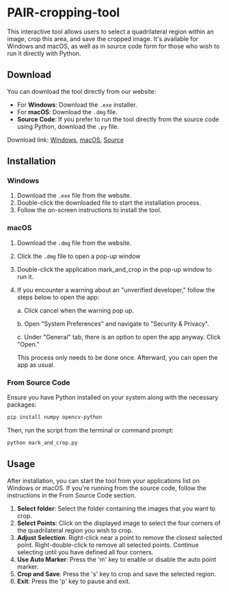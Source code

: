 # PAIR-cropping-tool

This interactive tool allows users to select a quadrilateral region within an image, crop this area, and save the cropped image. It's available for Windows and macOS, as well as in source code form for those who wish to run it directly with Python.

## Download

You can download the tool directly from our website:

- For **Windows**: Download the `.exe` installer.
- For **macOS**: Download the `.dmg` file.
- **Source Code**: If you prefer to run the tool directly from the source code using Python, download the `.py` file.

Download link: 
[Windows](https://raw.githubusercontent.com/dlz01/PAIR-cropping-tool/main/mark_and_crop.exe), 
[macOS](https://raw.githubusercontent.com/dlz01/PAIR-cropping-tool/main/mark_and_crop.dmg),
[Source](https://raw.githubusercontent.com/dlz01/PAIR-cropping-tool/main/mark_and_crop.py)

## Installation

### Windows

1. Download the `.exe` file from the website.
2. Double-click the downloaded file to start the installation process.
3. Follow the on-screen instructions to install the tool.

### macOS

1. Download the `.dmg` file from the website.
2. Click the `.dmg` file to open a pop-up window
3. Double-click the application mark_and_crop in the pop-up window to run it.
4. If you encounter a warning about an "unverified developer," follow the steps below to open the app:

    a. Click cancel when the warning pop up.
    
    b. Open "System Preferences" and navigate to "Security & Privacy".
    
    c. Under "General" tab, there is an option to open the app anyway. Click "Open."

    This process only needs to be done once. Afterward, you can open the app as usual.

### From Source Code

Ensure you have Python installed on your system along with the necessary packages:

```bash
pip install numpy opencv-python
```

Then, run the script from the terminal or command prompt:

```bash
python mark_and_crop.py
```

## Usage

After installation, you can start the tool from your applications list on Windows or macOS. If you're running from the source code, follow the instructions in the From Source Code section.

1. **Select folder**: Select the folder containing the images that you want to crop.
1. **Select Points**: Click on the displayed image to select the four corners of the quadrilateral region you wish to crop.
2. **Adjust Selection**: Right-click near a point to remove the closest selected point. Right-double-click to remove all selected points. Continue selecting until you have defined all four corners.
3. **Use Auto Marker**: Press the 'm' key to enable or disable the auto point marker.
4. **Crop and Save**: Press the 's' key to crop and save the selected region.
5. **Exit**: Press the 'p' key to pause and exit. 